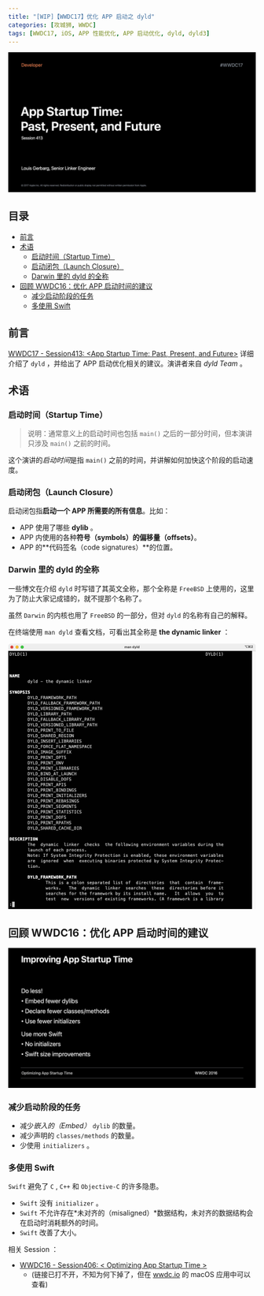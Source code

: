 ```yaml
---
title: "[WIP]【WWDC17】优化 APP 启动之 dyld"
categories: [攻城狮, WWDC]
tags: [WWDC17, iOS, APP 性能优化, APP 启动优化, dyld, dyld3]
---
```


![cover.jpeg](/images/WWDC/2017/413-App-Startup-Time-dyld/cover.jpeg)

<p>
  <h2>目录</h2>
</p>

- [前言](#前言)
- [术语](#术语)
  - [启动时间（Startup Time）](#启动时间startup-time)
  - [启动闭包（Launch Closure）](#启动闭包launch-closure)
  - [Darwin 里的 dyld 的全称](#darwin-里的-dyld-的全称)
- [回顾 WWDC16：优化 APP 启动时间的建议](#回顾-wwdc16优化-app-启动时间的建议)
  - [减少启动阶段的任务](#减少启动阶段的任务)
  - [多使用 Swift](#多使用-swift)

## 前言

[WWDC17 - Session413: <App Startup Time: Past, Present, and Future>](https://developer.apple.com/videos/play/wwdc2017/413/) 详细介绍了 `dyld` ，并给出了 APP 启动优化相关的建议。演讲者来自 *dyld Team* 。

## 术语

### 启动时间（Startup Time）

> 说明：通常意义上的启动时间也包括 `main()` 之后的一部分时间，但本演讲只涉及 `main()` 之前的时间。

这个演讲的*启动时间*是指 `main()` 之前的时间，并讲解如何加快这个阶段的启动速度。

### 启动闭包（Launch Closure）

启动闭包指**启动一个 APP 所需要的所有信息**。比如：

- APP 使用了哪些 **dylib** 。
- APP 内使用的各种**符号（symbols）的偏移量（offsets）**。
- APP 的**代码签名（code signatures）**的位置。

### Darwin 里的 dyld 的全称

一些博文在介绍 `dyld` 时写错了其英文全称，那个全称是 `FreeBSD` 上使用的，这里为了防止大家记成错的，就不提那个名称了。

虽然 `Darwin` 的内核也用了 `FreeBSD` 的一部分，但对 `dyld` 的名称有自己的解释。

在终端使用 `man dyld` 查看文档，可看出其全称是 **the dynamic linker** ：

![APP-launch-man-dyld](/images/WWDC/2019/423-Optimizing-App-Launch/APP-launch-man-dyld.jpg)

## 回顾 WWDC16：优化 APP 启动时间的建议

![wwdc16-advice.jpeg](/images/WWDC/2017/413-App-Startup-Time-dyld/wwdc16-advice.jpeg)

### 减少启动阶段的任务

- 减少*嵌入的（Embed）* `dylib` 的数量。
- 减少声明的 `classes/methods` 的数量。
- 少使用 `initializers` 。

### 多使用 Swift

`Swift` 避免了 `C` , `C++` 和 `Objective-C` 的许多隐患。

- `Swift` 没有 `initializer` 。
- `Swift` 不允许存在*未对齐的（misaligned）*数据结构，未对齐的数据结构会在启动时消耗额外的时间。
- `Swift` 改善了大小。

相关 Session ：

- [WWDC16 - Session406: < Optimizing App Startup Time >](https://developer.apple.com/videos/play/wwdc2016/406/)
  - (链接已打不开，不知为何下掉了，但在 [wwdc.io](https://wwdc.io) 的 macOS 应用中可以查看)
